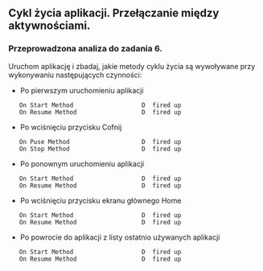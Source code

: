 ## Cykl życia aplikacji. Przełączanie między aktywnościami.

### Przeprowadzona analiza do zadania 6.
Uruchom aplikację i zbadaj, jakie metody cyklu życia są wywoływane przy wykonywaniu następujących czynności:
 - Po pierwszym uruchomieniu aplikacji
 ```
    On Start Method                   D  fired up
    On Resume Method                  D  fired up
 ```
 - Po wciśnięciu przycisku Cofnij
 ```
    On Puse Method                    D  fired up
    On Stop Method                    D  fired up
 ```
 - Po ponownym uruchomieniu aplikacji
 ```
    On Start Method                   D  fired up
    On Resume Method                  D  fired up
 ```
 - Po wciśnięciu przycisku ekranu głównego Home
 ```
    On Start Method                   D  fired up
    On Resume Method                  D  fired up
 ```
 - Po powrocie do aplikacji z listy ostatnio używanych aplikacji
 ```
    On Start Method                   D  fired up
    On Resume Method                  D  fired up
 ```